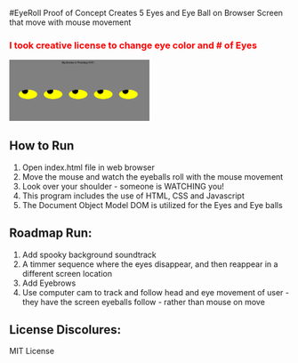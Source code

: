 #EyeRoll Proof of Concept 
Creates 5 Eyes and Eye Ball on Browser Screen that move with mouse movement
<!--Expanded upon by Philip Case based on an MIT XPro class exercise June 2022-->

<h3 style="color: red;"> I took creative license to change eye color and  # of Eyes</h3>

<img src="./scrnshot.png" style="max-width: 50%;">

<h2>How to Run</h2>

1. Open index.html file in web browser
2.  Move the mouse and watch the eyeballs roll with the mouse movement
3. Look over your shoulder - someone is WATCHING you!
4. This program includes the use of HTML, CSS and Javascript
5. The Document Object Model DOM is utilized for the Eyes and Eye balls




<h2>Roadmap Run:</h2>

1. Add spooky background soundtrack
2. A timmer sequence where the eyes disappear, and then reappear in a different screen location
3. Add Eyebrows
4.  Use computer cam to track and follow head and eye movement of user - they have the screen eyeballs follow - rather than mouse on move

<h2>License Discolures:</h2>
MIT License
